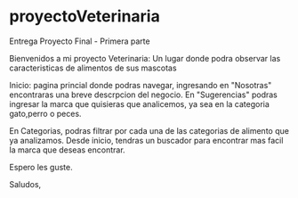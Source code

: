 # proyectoVeterinaria

Entrega Proyecto Final - Primera parte

Bienvenidos a mi proyecto Veterinaria: Un lugar donde podra observar las caracteristicas de alimentos de sus mascotas

Inicio: pagina princial donde podras navegar, ingresando en "Nosotras" encontraras una breve descrpcion del negocio. 
En "Sugerencias" podras ingresar la marca que quisieras que analicemos, ya sea en la categoria gato,perro o peces. 

En Categorias, podras filtrar por cada una de las categorias de alimento que ya analizamos. 
Desde inicio, tendras un buscador para encontrar mas facil la marca que deseas encontrar.

Espero les guste.

Saludos,
